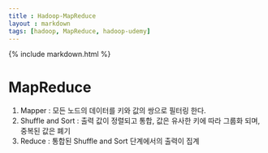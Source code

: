 ```yaml
---
title : Hadoop-MapReduce
layout : markdown
tags: [hadoop, MapReduce, hadoop-udemy]
---
```


{% include markdown.html %}

# MapReduce

1. Mapper : 모든 노드의 데이터를 키와 값의 쌍으로 필터링 한다.
2. Shuffle and Sort : 출력 값이 정렬되고 통합, 값은 유사한 키에 따라 그룹화 되며, 중복된 값은 폐기
3. Reduce : 통합된 Shuffle and Sort 단계에서의 출력이 집계
